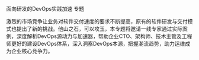 面向研发的DevOps实践加速 专题

激烈的市场竞争让业务对软件交付速度的要求不断提高，原有的软件研发与交付模式也提出了新的挑战。他山之石，可以攻玉，本专题将邀请一线专家通过实际案例，深度解析DevOps源动力与加速器，帮助企业CTO、架构师、技术主管及工程师更好的建设DevOps体系，深入洞察DevOps本源，把握潮流趋势，助力运维成为企业核心竞争力。
